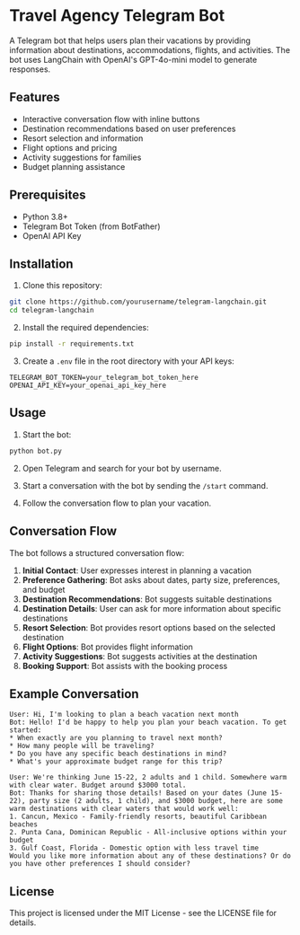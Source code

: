 # Travel Agency Telegram Bot

A Telegram bot that helps users plan their vacations by providing information about destinations, accommodations, flights, and activities. The bot uses LangChain with OpenAI's GPT-4o-mini model to generate responses.

## Features

- Interactive conversation flow with inline buttons
- Destination recommendations based on user preferences
- Resort selection and information
- Flight options and pricing
- Activity suggestions for families
- Budget planning assistance

## Prerequisites

- Python 3.8+
- Telegram Bot Token (from BotFather)
- OpenAI API Key

## Installation

1. Clone this repository:
```bash
git clone https://github.com/yourusername/telegram-langchain.git
cd telegram-langchain
```

2. Install the required dependencies:
```bash
pip install -r requirements.txt
```

3. Create a `.env` file in the root directory with your API keys:
```
TELEGRAM_BOT_TOKEN=your_telegram_bot_token_here
OPENAI_API_KEY=your_openai_api_key_here
```

## Usage

1. Start the bot:
```bash
python bot.py
```

2. Open Telegram and search for your bot by username.

3. Start a conversation with the bot by sending the `/start` command.

4. Follow the conversation flow to plan your vacation.

## Conversation Flow

The bot follows a structured conversation flow:

1. **Initial Contact**: User expresses interest in planning a vacation
2. **Preference Gathering**: Bot asks about dates, party size, preferences, and budget
3. **Destination Recommendations**: Bot suggests suitable destinations
4. **Destination Details**: User can ask for more information about specific destinations
5. **Resort Selection**: Bot provides resort options based on the selected destination
6. **Flight Options**: Bot provides flight information
7. **Activity Suggestions**: Bot suggests activities at the destination
8. **Booking Support**: Bot assists with the booking process

## Example Conversation

```
User: Hi, I'm looking to plan a beach vacation next month
Bot: Hello! I'd be happy to help you plan your beach vacation. To get started:
* When exactly are you planning to travel next month?
* How many people will be traveling?
* Do you have any specific beach destinations in mind?
* What's your approximate budget range for this trip?

User: We're thinking June 15-22, 2 adults and 1 child. Somewhere warm with clear water. Budget around $3000 total.
Bot: Thanks for sharing those details! Based on your dates (June 15-22), party size (2 adults, 1 child), and $3000 budget, here are some warm destinations with clear waters that would work well:
1. Cancun, Mexico - Family-friendly resorts, beautiful Caribbean beaches
2. Punta Cana, Dominican Republic - All-inclusive options within your budget
3. Gulf Coast, Florida - Domestic option with less travel time
Would you like more information about any of these destinations? Or do you have other preferences I should consider?
```

## License

This project is licensed under the MIT License - see the LICENSE file for details. 